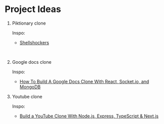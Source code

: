 # Project Ideas

1. Piktionary clone

    Inspo: 
   
    - [Shellshockers](https://shellshockerss.co/)

<br>

2. Google docs clone

    Inspo:
    - [How To Build A Google Docs Clone With React, Socket.io, and MongoDB](https://www.youtube.com/watch?v=iRaelG7v0OU)

3. Youtube clone

    Inspo: 
    - [Build a YouTube Clone With Node.js, Express, TypeScript & Next.js](https://www.youtube.com/watch?v=hPck3Q13wdE&ab_channel=TomDoesTech)

